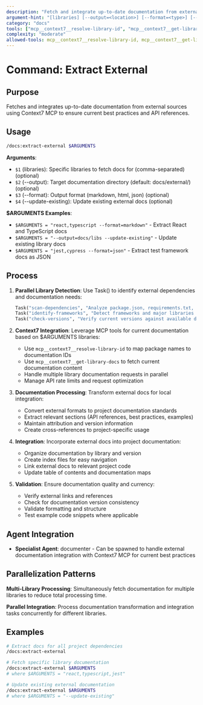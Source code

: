 ```yaml
---
description: "Fetch and integrate up-to-date documentation from external sources using Context7 MCP"
argument-hint: "[libraries] [--output=<location>] [--format=<type>] [--update-existing]"
category: "docs"
tools: ["mcp__context7__resolve-library-id", "mcp__context7__get-library-docs", "Write", "Read"]
complexity: "moderate"
allowed-tools: mcp__context7__resolve-library-id, mcp__context7__get-library-docs, Write, Read
---
```


# Command: Extract External

## Purpose

Fetches and integrates up-to-date documentation from external sources using Context7 MCP to ensure current best practices and API references.

## Usage

```bash
/docs:extract-external $ARGUMENTS
```

**Arguments**:

- `$1` (libraries): Specific libraries to fetch docs for (comma-separated) (optional)
- `$2` (--output): Target documentation directory (default: docs/external/) (optional)
- `$3` (--format): Output format (markdown, html, json) (optional)
- `$4` (--update-existing): Update existing external docs (optional)

**$ARGUMENTS Examples**:

- `$ARGUMENTS = "react,typescript --format=markdown"` - Extract React and TypeScript docs
- `$ARGUMENTS = "--output=docs/libs --update-existing"` - Update existing library docs
- `$ARGUMENTS = "jest,cypress --format=json"` - Extract test framework docs as JSON

## Process

1. **Parallel Library Detection**: Use Task() to identify external dependencies and documentation needs:

   ```python
   Task("scan-dependencies", "Analyze package.json, requirements.txt, etc. for external libraries"),
   Task("identify-frameworks", "Detect frameworks and major libraries in use"),
   Task("check-versions", "Verify current versions against available documentation")
   ```

2. **Context7 Integration**: Leverage MCP tools for current documentation based on $ARGUMENTS libraries:
   - Use `mcp__context7__resolve-library-id` to map package names to documentation IDs
   - Use `mcp__context7__get-library-docs` to fetch current documentation content
   - Handle multiple library documentation requests in parallel
   - Manage API rate limits and request optimization

3. **Documentation Processing**: Transform external docs for local integration:
   - Convert external formats to project documentation standards
   - Extract relevant sections (API references, best practices, examples)
   - Maintain attribution and version information
   - Create cross-references to project-specific usage

4. **Integration**: Incorporate external docs into project documentation:
   - Organize documentation by library and version
   - Create index files for easy navigation
   - Link external docs to relevant project code
   - Update table of contents and documentation maps

5. **Validation**: Ensure documentation quality and currency:
   - Verify external links and references
   - Check for documentation version consistency
   - Validate formatting and structure
   - Test example code snippets where applicable

## Agent Integration

- **Specialist Agent**: documenter - Can be spawned to handle external documentation integration with Context7 MCP for current best practices

## Parallelization Patterns

**Multi-Library Processing**: Simultaneously fetch documentation for multiple libraries to reduce total processing time.

**Parallel Integration**: Process documentation transformation and integration tasks concurrently for different libraries.

## Examples

```bash
# Extract docs for all project dependencies
/docs:extract-external

# Fetch specific library documentation
/docs:extract-external $ARGUMENTS
# where $ARGUMENTS = "react,typescript,jest"

# Update existing external documentation
/docs:extract-external $ARGUMENTS
# where $ARGUMENTS = "--update-existing"
